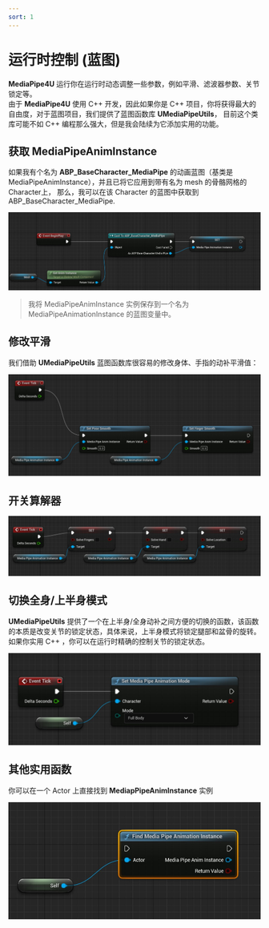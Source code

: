 ```yaml
---
sort: 1
---
```

# 运行时控制 (蓝图)

**MediaPipe4U** 运行你在运行时动态调整一些参数，例如平滑、滤波器参数、关节锁定等。   
由于 **MediaPipe4U** 使用 C++ 开发，因此如果你是 C++ 项目，你将获得最大的自由度，对于蓝图项目，我们提供了蓝图函数库 **UMediaPipeUtils**，
目前这个类库可能不如 C++ 编程那么强大，但是我会陆续为它添加实用的功能。

## 获取 MediaPipeAnimInstance

如果我有个名为 **ABP_BaseCharacter_MediaPipe** 的动画蓝图（基类是 MediaPipeAnimInstance），并且已将它应用到带有名为 mesh 的骨骼网格的 Character上，
那么，我可以在该 Character 的蓝图中获取到 ABP_BaseCharacter_MediaPipe.

[![动画蓝图节点](images/get_mediapipe_anim_instance.jpg "Shiprock")](images/get_mediapipe_anim_instance.jpg)   

> 我将 MediaPipeAnimInstance 实例保存到一个名为 MediaPipeAnimationInstance 的蓝图变量中。

## 修改平滑

我们借助 **UMediaPipeUtils** 蓝图函数库很容易的修改身体、手指的动补平滑值：

[![动画蓝图节点](images/change_smooth.jpg "Shiprock")](images/change_smooth.jpg)   

## 开关算解器

[![动画蓝图节点](images/toggle_solvers.jpg "Shiprock")](images/toggle_solvers.jpg)   

## 切换全身/上半身模式

**UMediaPipeUtils** 提供了一个在上半身/全身动补之间方便的切换的函数，该函数的本质是改变关节的锁定状态，具体来说，上半身模式将锁定腿部和盆骨的旋转。
如果你实用 C++ ，你可以在运行时精确的控制关节的锁定状态。

[![动画蓝图节点](images/switch_body_mode.jpg "Shiprock")](images/switch_body_mode.jpg)   

## 其他实用函数

你可以在一个 Actor 上直接找到 **MediapPipeAnimInstance** 实例   

[![动画蓝图节点](images/find_anim_instance.jpg "Shiprock")](images/find_anim_instance.jpg)   

